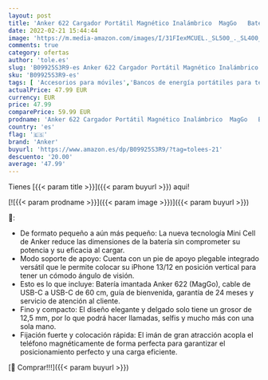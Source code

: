 ```yaml
---
layout: post
title: 'Anker 622 Cargador Portátil Magnético Inalámbrico  MagGo   Batería Externa inalámbrico Plegable de 5000 mAh y USB C para iPhone 13/12  Gris interestelar '
date: 2022-02-21 15:44:44
image: 'https://m.media-amazon.com/images/I/31FIexMCUEL._SL500_._SL400_.jpg'
comments: true
category: ofertas
author: 'tole.es'
slug: 'B09925S3R9-es Anker 622 Cargador Portátil Magnético Inalámbrico MagGo...'
sku: 'B09925S3R9-es'
tags: [ 'Accesorios para móviles','Bancos de energía portátiles para teléfonos móviles','Cargadores para móviles','Comunicación móvil y accesorios','Electrónica','anker','iphone', ]
actualPrice: 47.99 EUR
currency: EUR
price: 47.99
comparePrice: 59.99 EUR
prodname: 'Anker 622 Cargador Portátil Magnético Inalámbrico  MagGo   Batería Externa inalámbrico Plegable de 5000 mAh y USB C para iPhone 13/12  Gris interestelar '
country: 'es'
flag: '🇪🇸'
brand: 'Anker'
buyurl: 'https://www.amazon.es/dp/B09925S3R9/?tag=tolees-21'
descuento: '20.00'
average: '47.99'
---
```


Tienes [{{< param title >}}]({{< param buyurl >}}) aqui!

[![{{< param prodname >}}]({{< param image >}})]({{< param buyurl >}})

🔎:

- De formato pequeño a aún más pequeño: La nueva tecnología Mini Cell de Anker reduce las dimensiones de la batería sin comprometer su potencia y su eficacia al cargar.
- Modo soporte de apoyo: Cuenta con un pie de apoyo plegable integrado versátil que le permite colocar su iPhone 13/12 en posición vertical para tener un cómodo ángulo de visión.
- Esto es lo que incluye: Batería imantada Anker 622 (MagGo), cable de USB-C a USB-C de 60 cm, guía de bienvenida, garantía de 24 meses y servicio de atención al cliente.
- Fino y compacto: El diseño elegante y delgado solo tiene un grosor de 12,5 mm, por lo que podrá hacer llamadas, selfis y mucho más con una sola mano.
- Fijación fuerte y colocación rápida: El imán de gran atracción acopla el teléfono magnéticamente de forma perfecta para garantizar el posicionamiento perfecto y una carga eficiente.

[🛒 Comprar!!!]({{< param buyurl >}})
